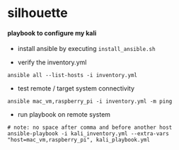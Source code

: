 # silhouette

#### playbook to configure my kali

- install ansible by executing `install_ansible.sh`

- verify the inventory.yml
```
ansible all --list-hosts -i inventory.yml  
```

- test remote / target system connectivity
```
ansible mac_vm,raspberry_pi -i inventory.yml -m ping
```

- run playbook on remote system
```
# note: no space after comma and before another host
ansible-playbook -i kali_inventory.yml --extra-vars "host=mac_vm,raspberry_pi", kali_playbook.yml
```